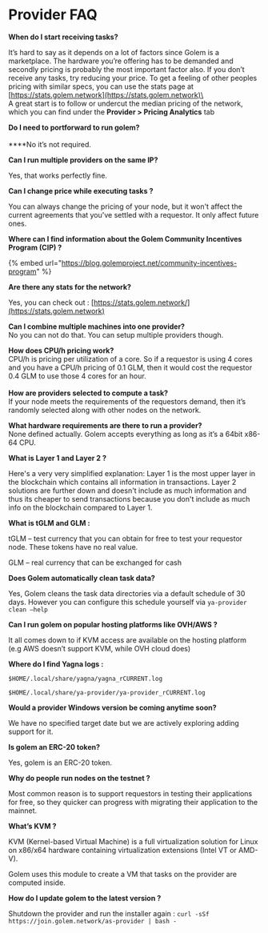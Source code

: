 # Provider FAQ

**When do I start receiving tasks?**

It’s hard to say as it depends on a lot of factors since Golem is a marketplace. The hardware you’re offering has to be demanded and secondly pricing is probably the most important factor also. If you don’t receive any tasks, try reducing your price. To get a feeling of other peoples pricing with similar specs, you can use the stats page at [https://stats.golem.network](https://stats.golem.network)\
\
A great start is to follow or undercut the median pricing of the network, which you can find under the **Provider > Pricing Analytics** tab

**Do I need to portforward to run golem?**\
\
\*\*\*\*No it’s not required.

**Can I run multiple providers on the same IP?**

Yes, that works perfectly fine.

**Can I change price while executing tasks ?**

You can always change the pricing of your node, but it won't affect the current agreements that you've settled with a requestor. It only affect future ones.

**Where can I find information about the Golem Community Incentives Program (CIP) ?**

{% embed url="https://blog.golemproject.net/community-incentives-program" %}

**Are there any stats for the network?**

Yes, you can check out : [https://stats.golem.network/](https://stats.golem.network)

**Can I combine multiple machines into one provider?**\
No you can not do that. You can setup multiple providers though.

**How does CPU/h pricing work?**\
CPU/h is pricing per utilization of a core. So if a requestor is using 4 cores and you have a CPU/h pricing of 0.1 GLM, then it would cost the requestor 0.4 GLM to use those 4 cores for an hour.\
\
**How are providers selected to compute a task?**\
If your node meets the requirements of the requestors demand, then it’s randomly selected along with other nodes on the network.

**What hardware requirements are there to run a provider?**\
None defined actually. Golem accepts everything as long as it’s a 64bit x86-64 CPU.

**What is Layer 1 and Layer 2 ?**

Here's a very very simplified explanation: Layer 1 is the most upper layer in the blockchain which contains all information in transactions. Layer 2 solutions are further down and doesn't include as much information and thus its cheaper to send transactions because you don't include as much info on the blockchain compared to Layer 1.

**What is tGLM and GLM :**

tGLM – test currency that you can obtain for free to test your requestor node. These tokens have no real value.

GLM – real currency that can be exchanged for cash

**Does Golem automatically clean task data?**

Yes, Golem cleans the task data directories via a default schedule of 30 days. However you can configure this schedule yourself via `ya-provider clean –help`

**Can I run golem on popular hosting platforms like OVH/AWS ?**

It all comes down to if KVM access are available on the hosting platform (e.g AWS doesn’t support KVM, while OVH cloud does)

**Where do I find Yagna logs :**

`$HOME/.local/share/yagna/yagna_rCURRENT.log`

`$HOME/.local/share/ya-provider/ya-provider_rCURRENT.log`

**Would a provider Windows version be coming anytime soon?**

We have no specified target date but we are actively exploring adding support for it.

**Is golem an ERC-20 token?**

Yes, golem is an ERC-20 token.

**Why do people run nodes on the testnet ?**

Most common reason is to support requestors in testing their applications for free, so they quicker can progress with migrating their application to the mainnet.

**What’s KVM ?**

KVM (Kernel-based Virtual Machine) is a full virtualization solution for Linux on x86/x64 hardware containing virtualization extensions (Intel VT or AMD-V).

Golem uses this module to create a VM that tasks on the provider are computed inside.

**How do I update golem to the latest version ?**

Shutdown the provider and run the installer again : `curl -sSf https://join.golem.network/as-provider | bash -`
